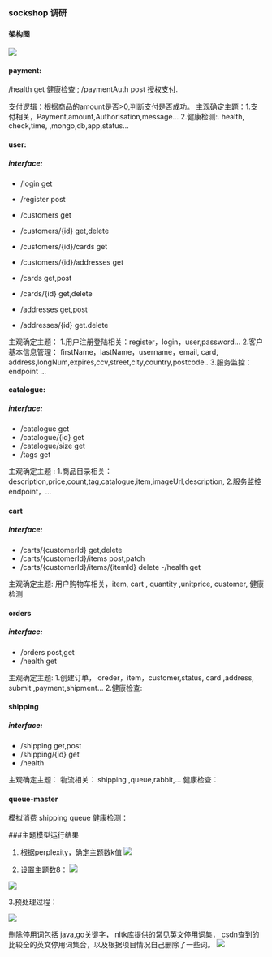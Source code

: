 ### sockshop 调研

#### 架构图
![](https://upload-images.jianshu.io/upload_images/14961220-d39ae5d95abe93ac.png?imageMogr2/auto-orient/strip%7CimageView2/2/w/1240)

#### payment: 
/health  get 健康检查    ; /paymentAuth  post 授权支付.

支付逻辑：根据商品的amount是否>0,判断支付是否成功。
主观确定主题：1.支付相关，Payment,amount,Authorisation,message... 2.健康检测:. health, check,time,
,mongo,db,app,status...  


#### user:
##### interface:
- /login get
- /register post
- /customers get
- /customers/{id} get,delete

- /customers/{id}/cards get
- /customers/{id}/addresses get
- /cards get,post
- /cards/{id}  get,delete
- /addresses get,post
- /addresses/{id} get.delete

主观确定主题： 1.用户注册登陆相关：register，login，user,password...
          2.客户基本信息管理： firstName，lastName，username，email, card, address,longNum,expires,ccv,street,city,country,postcode..
           3.服务监控：endpoint ...
#### catalogue:
##### interface:
- /catalogue get
- /catalogue/{id} get
- /catalogue/size get
- /tags get

主观确定主题 : 1.商品目录相关： description,price,count,tag,catalogue,item,imageUrl,description,
2.服务监控 endpoint，...

#### cart
##### interface:
- /carts/{customerId} get,delete
- /carts/{customerId}/items post,patch
- /carts/{customerId}/items/{itemId} delete
-/health get 

主观确定主题: 用户购物车相关，item, cart , quantity ,unitprice, customer,
健康检测

#### orders
##### interface:
- /orders  post,get
- /health  get

主观确定主题: 1.创建订单， oreder，item，customer,status, card ,address, submit ,payment,shipment...
2.健康检查:

#### shipping
##### interface:
- /shipping get,post
- /shipping/{id} get 
- /health

主观确定主题： 
物流相关： shipping ,queue,rabbit,...
健康检查：

#### queue-master  
模拟消费 shipping queue
健康检测：


###主题模型运行结果
1. 根据perplexity，确定主题数k值
![](https://upload-images.jianshu.io/upload_images/14961220-b7184052347329db.png?imageMogr2/auto-orient/strip%7CimageView2/2/w/1240)

2. 设置主题数8：
![](https://upload-images.jianshu.io/upload_images/14961220-0ec4cecb1257a2f8.png?imageMogr2/auto-orient/strip%7CimageView2/2/w/1240)

![](https://upload-images.jianshu.io/upload_images/14961220-f4ff0cbab1cad15d.png?imageMogr2/auto-orient/strip%7CimageView2/2/w/1240)

3.预处理过程：



![](https://upload-images.jianshu.io/upload_images/14961220-9dc6c8739544db75.png?imageMogr2/auto-orient/strip%7CimageView2/2/w/1240)

 
删除停用词包括 java,go关键字， nltk库提供的常见英文停用词集， csdn查到的比较全的英文停用词集合，以及根据项目情况自己删除了一些词。
![](https://upload-images.jianshu.io/upload_images/14961220-783fe1c796da6cd8.png?imageMogr2/auto-orient/strip%7CimageView2/2/w/1240)










